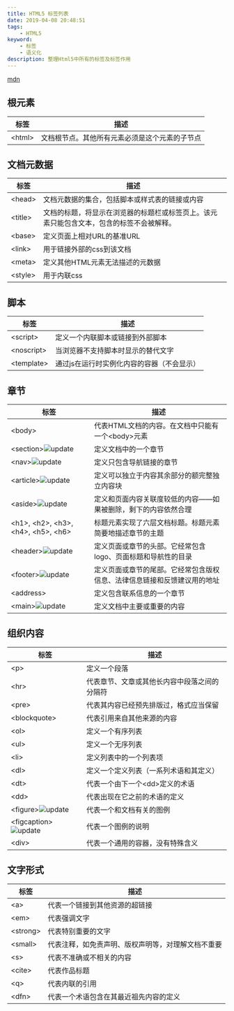 ```yaml
---
title: HTML5 标签列表
date: 2019-04-08 20:48:51
tags:
    - HTML5
keyword: 
    - 标签
    - 语义化
description: 整理Html5中所有的标签及标签作用
---
```


[mdn](https://developer.mozilla.org/zh-CN/docs/Web/Guide/HTML/HTML5/HTML5_element_list)

## 根元素

|标签|描述|
|---|---|
|\<html\>|文档根节点。其他所有元素必须是这个元素的子节点|

## 文档元数据

|标签|描述|
|---|---|
|\<head\>|文档元数据的集合，包括脚本或样式表的链接或内容|
|\<title\>|文档的标题，将显示在浏览器的标题栏或标签页上。该元素只能包含文本，包含的标签不会被解释。|
|\<base\>|定义页面上相对URL的基准URL|
|\<link\>|用于链接外部的css到该文档|
|\<meta\>|定义其他HTML元素无法描述的元数据|
|\<style\>|用于内联css|

## 脚本

|标签|描述|
|---|---|
|\<script\>|定义一个内联脚本或链接到外部脚本|
|\<noscript\>|当浏览器不支持脚本时显示的替代文字|
|\<template\>|通过js在运行时实例化内容的容器（不会显示）|

## 章节

|标签|描述|
|---|---|
|\<body\>|代表HTML文档的内容。在文档中只能有一个\<body\>元素|
|\<section\>![update](/images/binary_indexed_tree/update.jpg)|定义文档中的一个章节|
|\<nav\>![update](/images/binary_indexed_tree/update.jpg)|定义只包含导航链接的章节|
|\<article\>![update](/images/binary_indexed_tree/update.jpg)|定义可以独立于内容其余部分的额完整独立内容块|
|\<aside\>![update](/images/binary_indexed_tree/update.jpg)|定义和页面内容关联度较低的内容——如果被删除，剩下的内容依然合理|
|\<h1\>, \<h2\>, \<h3\>, \<h4\>, \<h5\>, \<h6\>|标题元素实现了六层文档标题。标题元素简要地描述章节的主题|
|\<header\>![update](/images/binary_indexed_tree/update.jpg)|定义页面或章节的头部。它经常包含logo、页面标题和导航性的目录|
|\<footer\>![update](/images/binary_indexed_tree/update.jpg)|定义页面或章节的尾部。它经常包含版权信息、法律信息链接和反馈建议用的地址|
|\<address\>|定义包含联系信息的一个章节|
|\<main\>![update](/images/binary_indexed_tree/update.jpg)|定义文档中主要或重要的内容|

## 组织内容

|标签|描述|
|---|---|
|\<p\>|定义一个段落|
|\<hr\>|代表章节、文章或其他长内容中段落之间的分隔符|
|\<pre\>|代表其内容已经预先排版过，格式应当保留|
|\<blockquote\>|代表引用来自其他来源的内容|
|\<ol\>|定义一个有序列表|
|\<ul\>|定义一个无序列表|
|\<li\>|定义列表中的一个列表项|
|\<dl\>|定义一个定义列表（一系列术语和其定义）|
|\<dt\>|代表一个由下一个\<dd\>定义的术语|
|\<dd\>|代表出现在它之前的术语的定义|
|\<figure\>![update](/images/binary_indexed_tree/update.jpg)|代表一个和文档有关的图例|
|\<figcaption\>![update](/images/binary_indexed_tree/update.jpg)|代表一个图例的说明|
|\<div\>|代表一个通用的容器，没有特殊含义|

## 文字形式

|标签|描述|
|---|---|
|\<a\>|代表一个链接到其他资源的超链接|
|\<em\>|代表强调文字|
|\<strong\>|代表特别重要的文字|
|\<small\>|代表注释，如免责声明、版权声明等，对理解文档不重要|
|\<s\>|代表不准确或不相关的内容|
|\<cite\>|代表作品标题|
|\<q\>|代表内联的引用|
|\<dfn\>|代表一个术语包含在其最近祖先内容的定义|